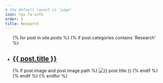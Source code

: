 ```yaml
---
# the default layout is 'page'
icon: fas fa-info
order: 5
title: Research
---
```


<ul>
  {% for post in site.posts %}
    {% if post.categories contains 'Research' %}
      <li>
        <h2><a href="{{ post.url }}">{{ post.title }}</a></h2>
        {% if post.image and post.image.path %}
        <img src="{{ post.image.path }}" alt="{{ post.title }}">
        {% endif %}
      </li>
    {% endif %}
  {% endfor %}
</ul>
